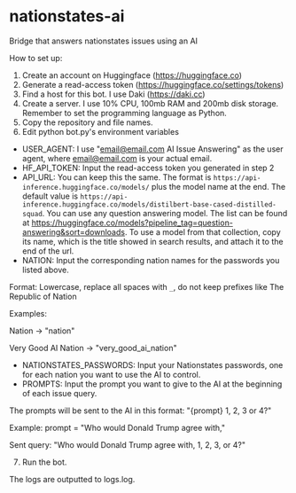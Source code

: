 # nationstates-ai
Bridge that answers nationstates issues using an AI

How to set up:
1. Create an account on Huggingface (https://huggingface.co)
2. Generate a read-access token (https://huggingface.co/settings/tokens)
3. Find a host for this bot. I use Daki (https://daki.cc)
4. Create a server. I use 10% CPU, 100mb RAM and 200mb disk storage. Remember to set the programming language as Python.
5. Copy the repository and file names. 
6. Edit python bot.py's environment variables
- USER_AGENT: I use "email@email.com AI Issue Answering" as the user agent, where email@email.com is your actual email.
- HF_API_TOKEN: Input the read-access token you generated in step 2
- API_URL: You can keep this the same. The format is ``https://api-inference.huggingface.co/models/`` plus the model name at the end. The default value is ``https://api-inference.huggingface.co/models/distilbert-base-cased-distilled-squad``.
You can use any question answering model. The list can be found at https://huggingface.co/models?pipeline_tag=question-answering&sort=downloads. To use a model from that collection, copy its name, which is the title showed in search results, and attach it to the end of the url. 
- NATION: Input the corresponding nation names for the passwords you listed above. 

Format: Lowercase, replace all spaces with ``_``, do not keep prefixes like The Republic of Nation

Examples:

Nation -> "nation"

Very Good AI Nation -> "very_good_ai_nation"
- NATIONSTATES_PASSWORDS: Input your Nationstates passwords, one for each nation you want to use the AI to control.
- PROMPTS: Input the prompt you want to give to the AI at the beginning of each issue query. 

The prompts will be sent to the AI in this format: "{prompt} 1, 2, 3 or 4?"

Example: prompt = "Who would Donald Trump agree with,"

Sent query: "Who would Donald Trump agree with, 1, 2, 3, or 4?"

7. Run the bot. 

The logs are outputted to logs.log.
